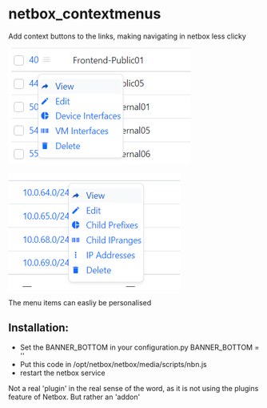 # netbox_contextmenus
Add context buttons to the links, making navigating in netbox less clicky

![nbcm1](docs/nbcm1.png)

![nbcm2](docs/nbcm2.png)

The menu items can easliy be personalised

## Installation:

- Set the BANNER_BOTTOM in your configuration.py
    BANNER_BOTTOM = '<script src="/media/scripts/nbn.js"></script>'
- Put this code in /opt/netbox/netbox/media/scripts/nbn.js
- restart the netbox service

Not a real 'plugin' in the real sense of the word, as it is not using the plugins feature of Netbox.
But rather an 'addon' 
